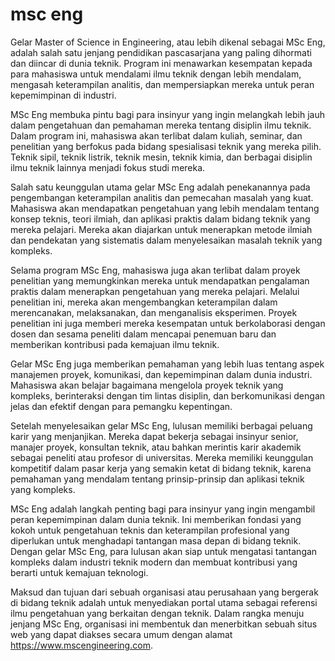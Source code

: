 # msc eng
Gelar Master of Science in Engineering, atau lebih dikenal sebagai MSc Eng, adalah salah satu jenjang pendidikan pascasarjana yang paling dihormati dan diincar di dunia teknik. Program ini menawarkan kesempatan kepada para mahasiswa untuk mendalami ilmu teknik dengan lebih mendalam, mengasah keterampilan analitis, dan mempersiapkan mereka untuk peran kepemimpinan di industri.

MSc Eng membuka pintu bagi para insinyur yang ingin melangkah lebih jauh dalam pengetahuan dan pemahaman mereka tentang disiplin ilmu teknik. Dalam program ini, mahasiswa akan terlibat dalam kuliah, seminar, dan penelitian yang berfokus pada bidang spesialisasi teknik yang mereka pilih. Teknik sipil, teknik listrik, teknik mesin, teknik kimia, dan berbagai disiplin ilmu teknik lainnya menjadi fokus studi mereka.

Salah satu keunggulan utama gelar MSc Eng adalah penekanannya pada pengembangan keterampilan analitis dan pemecahan masalah yang kuat. Mahasiswa akan mendapatkan pengetahuan yang lebih mendalam tentang konsep teknis, teori ilmiah, dan aplikasi praktis dalam bidang teknik yang mereka pelajari. Mereka akan diajarkan untuk menerapkan metode ilmiah dan pendekatan yang sistematis dalam menyelesaikan masalah teknik yang kompleks.

Selama program MSc Eng, mahasiswa juga akan terlibat dalam proyek penelitian yang memungkinkan mereka untuk mendapatkan pengalaman praktis dalam menerapkan pengetahuan yang mereka pelajari. Melalui penelitian ini, mereka akan mengembangkan keterampilan dalam merencanakan, melaksanakan, dan menganalisis eksperimen. Proyek penelitian ini juga memberi mereka kesempatan untuk berkolaborasi dengan dosen dan sesama peneliti dalam mencapai penemuan baru dan memberikan kontribusi pada kemajuan ilmu teknik.

Gelar MSc Eng juga memberikan pemahaman yang lebih luas tentang aspek manajemen proyek, komunikasi, dan kepemimpinan dalam dunia industri. Mahasiswa akan belajar bagaimana mengelola proyek teknik yang kompleks, berinteraksi dengan tim lintas disiplin, dan berkomunikasi dengan jelas dan efektif dengan para pemangku kepentingan.

Setelah menyelesaikan gelar MSc Eng, lulusan memiliki berbagai peluang karir yang menjanjikan. Mereka dapat bekerja sebagai insinyur senior, manajer proyek, konsultan teknik, atau bahkan merintis karir akademik sebagai peneliti atau profesor di universitas. Mereka memiliki keunggulan kompetitif dalam pasar kerja yang semakin ketat di bidang teknik, karena pemahaman yang mendalam tentang prinsip-prinsip dan aplikasi teknik yang kompleks.

MSc Eng adalah langkah penting bagi para insinyur yang ingin mengambil peran kepemimpinan dalam dunia teknik. Ini memberikan fondasi yang kokoh untuk pengetahuan teknis dan keterampilan profesional yang diperlukan untuk menghadapi tantangan masa depan di bidang teknik. Dengan gelar MSc Eng, para lulusan akan siap untuk mengatasi tantangan kompleks dalam industri teknik modern dan membuat kontribusi yang berarti untuk kemajuan teknologi. 

Maksud dan tujuan dari sebuah organisasi atau perusahaan yang bergerak di bidang teknik adalah untuk menyediakan portal utama sebagai referensi ilmu pengetahuan yang berkaitan dengan teknik. Dalam rangka menuju jenjang MSc Eng, organisasi ini membentuk dan menerbitkan sebuah situs web yang dapat diakses secara umum dengan alamat https://www.mscengineering.com.
